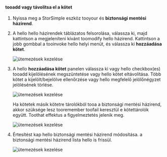 <!--author=alkohli last changed: 01/02/17-->


#### <a name="tooadd-or-remove-a-volume"></a>tooadd vagy távolítsa el a kötet

1. Nyissa meg a StorSimple eszköz tooyour és **biztonsági mentési házirend**.

2. A hello hello házirendek táblázatos felsorolása, válassza ki, majd kattintson a megjeleníteni kívánt toomodify hello házirend. Kattintson a jobb gombbal a tooinvoke hello helyi menüt, és válassza ki **hozzáadása kötet**.

    ![ütemezések kezelése](./media/storsimple-8000-add-remove-volume-backup-policy-u2/addvolbupol1.png)

3. A hello **hozzáadása kötet** panelen válassza ki vagy hello checkbox(es) tooadd kijelölésének megszüntetése vagy hello kötet eltávolítása. Több kötet a kijelölt/bejelölve ellenőrzése vagy hello megfelelő jelölőnégyzet jelölésének törlése.

    ![ütemezések kezelése](./media/storsimple-8000-add-remove-volume-backup-policy-u2/addvolbupol3.png)

    Ha kötetek másik kötetre tárolókból tooa a biztonsági mentési házirend, akkor szüksége lesz tooremember toofail keresztül e kötettárolók együtt. Toothat effektus a figyelmeztetés jelenik meg.

    ![ütemezések kezelése](./media/storsimple-8000-add-remove-volume-backup-policy-u2/addvolbupol2.png)

4. Értesítést kap hello biztonsági mentési házirend módosítása. a biztonsági mentési házirend lista hello is frissül.

    ![ütemezések kezelése](./media/storsimple-8000-add-remove-volume-backup-policy-u2/addvolbupol6.png)




